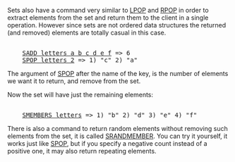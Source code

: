 Sets also have a command very similar to [LPOP](#help) and [RPOP](#help)
in order to extract elements from the set and return them to the client
in a single operation. However since sets are not ordered data structures
the returned (and removed) elements are totally casual in this case.

<pre></code>
    <a href="#run">SADD letters a b c d e f</a> => 6
    <a href="#run">SPOP letters 2</a> => 1) "c" 2) "a"
</code></pre>

The argument of [SPOP](#help) after the name of the key, is the number
of elements we want it to return, and remove from the set.

Now the set will have just the remaining elements:

<pre></code>
    <a href="#run">SMEMBERS letters</a> => 1) "b" 2) "d" 3) "e" 4) "f"
</code></pre>

There is also a command to return random elements without removing such
elements from the set, it is called [SRANDMEMBER](#help). You can try it
yourself, it works just like [SPOP](#help), but if you specify a negative
count instead of a positive one, it may also return repeating elements.
